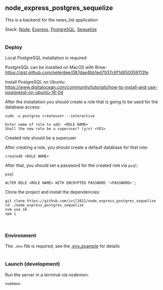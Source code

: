 ## node_express_postgres_sequelize

This is a backend for the news_list application

Stack: [Node](https://nodejs.org/en/), [Express](https://expressjs.com/), [PostgreSQL](https://www.postgresql.org/), [Sequelize](https://sequelize.org/)
<br>
<br>

### Deploy

Local PostgreSQL installation is required

PostgreSQL can be installed on MacOS with Brew:
https://gist.github.com/peterdee/087dae4bb1ed7937c6f1d650059113fe

Install PostgreSQL on Ubuntu:
https://www.digitalocean.com/community/tutorials/how-to-install-and-use-postgresql-on-ubuntu-18-04

After the installation you should create a role that is going to be used for the database access:

```shell script
sudo -u postgres createuser --interactive

Enter name of role to add: <ROLE NAME>
Shall the new role be a superuser? (y/n) <YES>
```

Created role should be a superuser

After creating a role, you should create a default database for that role:

```shell script
createdb <ROLE NAME>
```

After that, you should set a password for the created role via `psql`:

```shell script
psql

ALTER ROLE <ROLE NAME> WITH ENCRYPTED PASSWORD '<PASSWORD>';
```

Clone the project and install the dependencies:

```shell script
git clone https://github.com/ivil2021/node_express_postgres_sequelize
cd ./node_express_postgres_sequelize
nvm use 16
npm i
```
<br>

### Environment

The `.env` file is required, see the [.env_example](env_example) for details
<br>
<br>

### Launch (development)
Run the server in a terminal via nodemon:

```shell script
nodemon
```